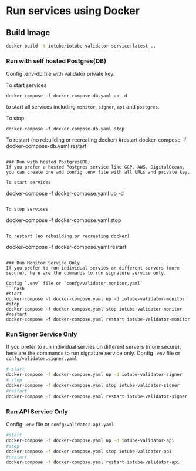 # Run services using Docker
## Build Image
```bash
docker build -t iotube/iotube-validator-service:latest ..
```

### Run with self hosted Postgres(DB)

Config .env-db file with validator private key.

To start services
```
docker-compose -f docker-compose-db.yaml up -d
```
to start all services including `monitor`, `signer`, `api` and `postgres`.

To stop
```
docker-compose -f docker-compose-db.yaml stop
```

To restart (no rebuilding or recreating docker)
#restart
docker-compose -f docker-compose-db.yaml restart
```

### Run with hosted Postgres(DB)
If you prefer a hosted Postgres service like GCP, AWS, DigitalOcean, you can create one and config .env file with all URLs and private key.

To start services
```
docker-compose -f docker-compose.yaml up -d
```

To stop services
```
docker-compose -f docker-compose.yaml stop
```

To restart (no rebuilding or recreating docker)
```
docker-compose -f docker-compose.yaml restart
```

### Run Monitor Service Only
If you prefer to run individual servies on different servers (more secure), here are the commands to run signature service only.

Config `.env` file or `confg/validator.monitor.yaml`
```bash
#start
docker-compose -f docker-compose.yaml up -d iotube-validator-monitor
#stop
docker-compose -f docker-compose.yaml stop iotube-validator-monitor
#restart
docker-compose -f docker-compose.yaml restart iotube-validator-monitor
```

### Run Signer Service Only
If you prefer to run individual servies on different servers (more secure), here are the commands to run signature service only.
Config `.env` file or `confg/validator.signer.yaml`
```bash
# start
docker-compose -f docker-compose.yaml up -d iotube-validator-signer
# stop
docker-compose -f docker-compose.yaml stop iotube-validator-signer
#restart
docker-compose -f docker-compose.yaml restart iotube-validator-signer
```

### Run API Service Only
Config `.env` file or `confg/validator.api.yaml`
```bash
#start
docker-compose -f docker-compose.yaml up -d iotube-validator-api
#stop
docker-compose -f docker-compose.yaml stop iotube-validator-api
#restart
docker-compose -f docker-compose.yaml restart iotube-validator-api
```